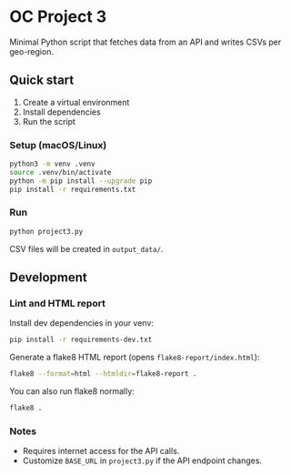 # OC Project 3

Minimal Python script that fetches data from an API and writes CSVs per geo-region.

## Quick start

1. Create a virtual environment
2. Install dependencies
3. Run the script

### Setup (macOS/Linux)

```bash
python3 -m venv .venv
source .venv/bin/activate
python -m pip install --upgrade pip
pip install -r requirements.txt
```

### Run

```bash
python project3.py
```

CSV files will be created in `output_data/`.

## Development

### Lint and HTML report

Install dev dependencies in your venv:

```bash
pip install -r requirements-dev.txt
```

Generate a flake8 HTML report (opens `flake8-report/index.html`):

```bash
flake8 --format=html --htmldir=flake8-report .
```

You can also run flake8 normally:

```bash
flake8 .
```

### Notes
- Requires internet access for the API calls.
- Customize `BASE_URL` in `project3.py` if the API endpoint changes.
